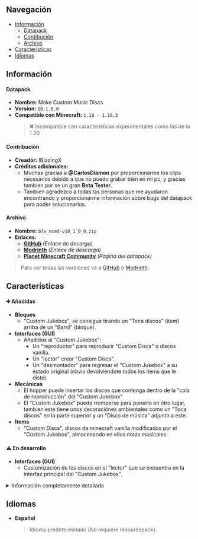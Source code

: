 [changelog-url]: https://github.com/IBlazingX/-Minecraft-Make-Custom-Music-Discs/tree/main/changelog

[download-url-github]: https://github.com/IBlazingX/-Minecraft-Make-Custom-Music-Discs/blob/main/downloads/blx_mcmd-v10_1_0_0.zip
[download-url-modrinth]: https://modrinth.com/datapack/make-custom-music-discs/version/10.1.0.0
[download-url-pmc]: https://www.planetminecraft.com/data-pack/make-custom-music-discs
[datapack-all-versions-url-github]: https://github.com/IBlazingX/-Minecraft-Make-Custom-Music-Discs/blob/main/downloads/README.md
[datapack-all-versions-url-modrinth]: https://modrinth.com/datapack/make-custom-music-discs/versions

[resourcepack-url]: https://github.com/IBlazingX/-Minecraft-Make-Custom-Music-Discs/blob/main/resourcepack/blx_mcmd-resources-v10_x_x_x.zip
[all-resourcepack-url]: https://github.com/IBlazingX/-Minecraft-Make-Custom-Music-Discs/blob/main/resourcepack/README.md

## Navegación
- [Información](#información)
  - [Datapack](#datapack)
  - [Contibución](#contribución)
  - [Archivo](#archivo)
- [Características](#características)
- [Idiomas](#idiomas)

## Información
#### Datapack
- **Nombre:** Make Custom Music Discs
- **Version:** `10.1.0.0` <!-- 10.1.0.0 = <pack_format>.<version> = pack_format 10 + v1.0.0  -->
- **Compatible con Minecraft:** `1.19 - 1.19.3`
  > :x: Incompatible con características experimentales como las de la 1.20

#### Contribución
- **Creador:** IBlazingX
- **Créditos adicionales:**
  - Muchas gracias a **@CarlosDiamon** por proporcionarme los clips necesarios debido a que no puedo grabar bien en mi pc, y gracias tambíen por se un gran **Beta Tester**.
  - Tambien agradezco a todas las personas que me ayudaron encontrando y proporcionarme información sobre bugs del datapack para poder solucionarlos.
  
#### Archivo
- **Nombre:** `blx_mcmd-v10_1_0_0.zip`
- **Enlaces:**
  - **[GitHub][download-url-github]** *(Enlace de decarga)*
  - **[Modrinth][download-url-modrinth]** *(Enlace de descarga)*
  - **[Planet Minecraft Community][download-url-pmc]** *(Página del datapack)*
> Para ver todas las versiónes ve a [GitHub][datapack-all-versions-url-github] o [Modrinth][datapack-all-versions-url-modrinth].

## Características
#### :heavy_plus_sign: Añadidas
- **Bloques**
  - "Custom Jukebox", se consigue tirando un "Toca discos" (item) arriba de un "Barril" (bloque).
- **Interfaces (GUI)**
  - Añadidos al "Custom Jukebox":
    - Un "reproductor" para reproducir "Custom Discs" o discos vanilla.
    - Un "lector" crear "Custom Discs".
    - Un "desmontador" para regresar el "Custom Jukebox" a su estado original (obvio devolviendote todos los items que le diste).
- **Mecánicas**
  - El hopper puede insertar los discos que contenga dentro de la "cola de reproducción" del "Custom Jukebox"
  - El "Custom Jukebox" puede rromperse para ponerlo en otro lugar, tambien este tiene unos decoraciónes ambientales como un "Toca discos" en la parte superior y un "Disco de música" adjunto a este.
- **Items**
  - "Custom Discs", discos de minecraft vanilla modificados por el "Custom Jukebox", almacenando en ellos notas musicales.

#### :warning: En desarrollo
- **Interfaces (GUI)**
  - Customización de los discos en el "lector" que se encuentra en la interfaz principal del "Custom Jukebox".
  
<details>
<summary>Información completamente detallada</summary>

  ```diff
  + "Custom Jukebox" como un bloque custom con interfaz
  + El "Custom Jukebox" se obtiene tirando un "Toca discos" (item) arriba de un "Barril" (bloque)
  + El "Custom Jukebox" se puede rromper y poner, asi es mas facil transladarlo
  + El "Custom Jukebox" en su estado de bloque aguanta cualquier explosión (en estado de item no sucede eso)
  + La interfaz de "Custom Jukebox" se divide en 4 apartados ("main", "player", "queue", "reader")
  + El apartado "main" de la interfaz del "Custom Jukebox" contiene 3 botones: uno abre el apartado "player", otro abre el apartado "queue" y el otro "descraftea" (desmonta) el "Custom Jukebox" devolviendote cualquier item que le hayas dado
  + El apartado "player" de la interfaz del "Custom Jukebox" contine: 3 botones que controlan la reproducción de discos (sigueinte disco, anterior disco y pausar/parar/reproducir disco), diferentes opciones para mezclar la cola de reproducción una vez acabada o para cambiar el comportamiento del reproductior, tambien contiene un boton que accede al apartado "queue"
  + El apartado "queue" de la interfaz del "Custom Jukebox" contiene 4 slots donde podras visualizar y quitar los discos de la cola de reproducción, 1 boton para mover los slots anteriores y 1 slot vacio para añadir discos a la misma
  + El apartado "reader" de la interfaz del "Custom Jukebox" contiene 1 slot vacio para poner un disco (el disco donde grabaras tu canción), opciones de customización en desarrollo y un boton para empezar a "leer" la redstone adyacente para asi poder grabar las notas musicales dentro del disco
  + Los hoppers pueden agregar discos de musica a la cola de reproducción si estan apuntando hacia un "Custom Jukebox"
  
  ! Las opciones de customización del apartado "reader" del "Custom Jukebox" que estan en desarrollo son: "appearance", "name" y "color"
  ! La opción "appearance" mencionada anteriormente permitira cambiar la apariencia del disco que insertaste, siendo de tal modo que podrás insertar un disco con la textura de "Pigstep" y al terminar de grabar tu canción que tenga la textura de "Cat"
  ! La opción "name" mencionada anteriormente permitira cambiar el nombre del título del disco, ese nombre es el que aparece en la descripción del item, ej: "C418 - Cat"
  ! La opción "color" mencionada anteriormente permitira establecer el color de la opcion "name" por uno de los colores de los tintes del juego
  ```
  
</details>

## Idiomas
- **Español**
  > Idioma predeterminado (No requiere resourcepack).
